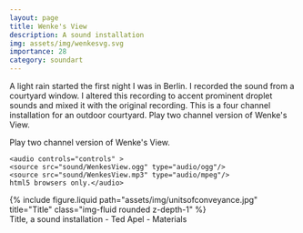 ```yaml
---
layout: page
title: Wenke's View
description: A sound installation
img: assets/img/wenkesvg.svg
importance: 28
category: soundart
---
```


A light rain started the first night I was in Berlin. I recorded the sound from a courtyard window. I altered this recording to accent prominent droplet sounds and mixed it with the original recording. This is a four channel installation for an outdoor courtyard. Play two channel version of Wenke's View.

Play two channel version of Wenke's View.

    <audio controls="controls" >
    <source src="sound/WenkesView.ogg" type="audio/ogg"/>
    <source src="sound/WenkesView.mp3" type="audio/mpeg"/>
    html5 browsers only.</audio>

<div class="row">
    <div class="col-sm mt-3 mt-md-0">
        {% include figure.liquid path="assets/img/unitsofconveyance.jpg" title="Title" class="img-fluid rounded z-depth-1" %}
    </div>
</div>
<div class="caption">
    Title, a sound installation - Ted Apel - Materials

</div>
